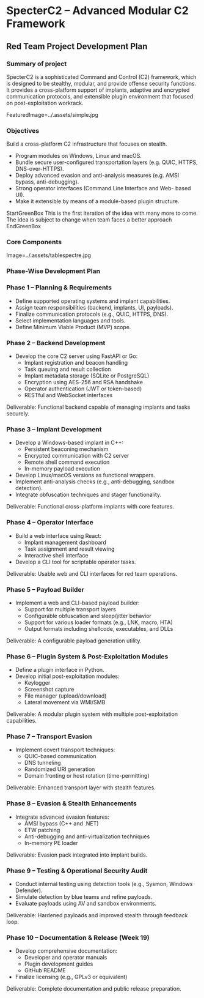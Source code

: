 # SpecterC2 – Advanced Modular C2 Framework

## Red Team Project Development Plan

### Summary of project

SpecterC2 is a sophisticated Command and Control (C2) framework, which is designed to be stealthy, modular, and provide offense security functions. It provides a cross-platform support of implants, adaptive and encrypted communication protocols, and extensible plugin environment that focused on post-exploitation workrack.
 
 FeaturedImage=../.assets/simple.jpg 

### Objectives

Build a cross-platform C2 infrastructure that focuses on stealth.

- Program modules on Windows, Linux and macOS.
- Bundle secure user-configured transportation layers (e.g. QUIC, HTTPS, DNS-over-HTTPS).
- Deploy advanced evasion and anti-analysis measures (e.g. AMSI bypass, anti-debugging).
- Strong operator interfaces (Command Line Interface and Web- based UI).
- Make it extensible by means of a module-based plugin structure.

StartGreenBox
This is the first iteration of the idea with many more to come. The idea is subject to change when team faces a better approach
EndGreenBox
### Core Components

Image=../.assets/tablespectre.jpg

### Phase-Wise Development Plan

### Phase 1 – Planning & Requirements

- Define supported operating systems and implant capabilities.
- Assign team responsibilities (backend, implants, UI, payloads).
- Finalize communication protocols (e.g., QUIC, HTTPS, DNS).
- Select implementation languages and tools.
- Define Minimum Viable Product (MVP) scope.



### Phase 2 – Backend Development

- Develop the core C2 server using FastAPI or Go:
    - Implant registration and beacon handling
    - Task queuing and result collection
    - Implant metadata storage (SQLite or PostgreSQL)
    - Encryption using AES-256 and RSA handshake
    - Operator authentication (JWT or token-based)
    - RESTful and WebSocket interfaces

Deliverable: Functional backend capable of managing implants and tasks securely.



### Phase 3 – Implant Development

- Develop a Windows-based implant in C++:
    - Persistent beaconing mechanism
    - Encrypted communication with C2 server
    - Remote shell command execution
    - In-memory payload execution
- Develop Linux/macOS versions as functional wrappers.
- Implement anti-analysis checks (e.g., anti-debugging, sandbox detection).
- Integrate obfuscation techniques and stager functionality.

Deliverable: Functional cross-platform implants with core features.



### Phase 4 – Operator Interface

- Build a web interface using React:
    - Implant management dashboard
    - Task assignment and result viewing
    - Interactive shell interface
- Develop a CLI tool for scriptable operator tasks.

Deliverable: Usable web and CLI interfaces for red team operations.



### Phase 5 – Payload Builder

- Implement a web and CLI-based payload builder:
    - Support for multiple transport layers
    - Configurable obfuscation and sleep/jitter behavior
    - Support for various loader formats (e.g., LNK, macro, HTA)
    - Output formats including shellcode, executables, and DLLs

Deliverable: A configurable payload generation utility.



### Phase 6 – Plugin System & Post-Exploitation Modules

- Define a plugin interface in Python.
- Develop initial post-exploitation modules:
    - Keylogger
    - Screenshot capture
    - File manager (upload/download)
    - Lateral movement via WMI/SMB

Deliverable: A modular plugin system with multiple post-exploitation capabilities.



### Phase 7 – Transport Evasion

- Implement covert transport techniques:
    - QUIC-based communication
    - DNS tunneling
    - Randomized URI generation
    - Domain fronting or host rotation (time-permitting)

Deliverable: Enhanced transport layer with stealth features.



### Phase 8 – Evasion & Stealth Enhancements

- Integrate advanced evasion features:
    - AMSI bypass (C++ and .NET)
    - ETW patching
    - Anti-debugging and anti-virtualization techniques
    - In-memory PE loader

Deliverable: Evasion pack integrated into implant builds.



### Phase 9 – Testing & Operational Security Audit

- Conduct internal testing using detection tools (e.g., Sysmon, Windows Defender).
- Simulate detection by blue teams and refine payloads.
- Evaluate payloads using AV and sandbox environments.

Deliverable: Hardened payloads and improved stealth through feedback loop.



### Phase 10 – Documentation & Release (Week 19)

- Develop comprehensive documentation:
    - Developer and operator manuals
    - Plugin development guides
    - GitHub README
- Finalize licensing (e.g., GPLv3 or equivalent)

Deliverable: Complete documentation and public release preparation.
